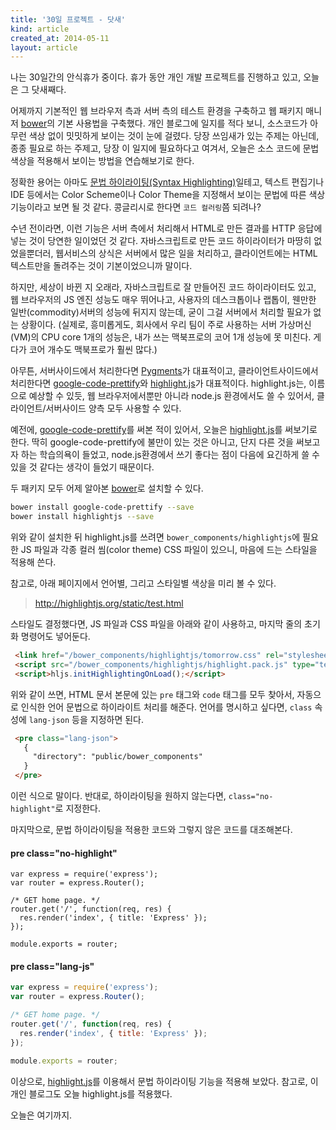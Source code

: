 ```yaml
---
title: '30일 프로젝트 - 닷새'
kind: article
created_at: 2014-05-11
layout: article
---
```


나는 30일간의 안식휴가 중이다. 휴가 동안 개인 개발 프로젝트를 진행하고 있고, 오늘은 그 닷새째다. 

어제까지 기본적인 웹 브라우저 측과 서버 측의 테스트 환경을 구축하고 웹 패키지 매니저 [bower]의 기본 사용법을 구축했다. 개인 블로그에 일지를 적다 보니, 소스코드가 아무런 색상 없이 밋밋하게 보이는 것이 눈에 걸렸다. 당장 쓰임새가 있는 주제는 아닌데, 종종 필요로 하는 주제고, 당장 이 일지에 필요하다고 여겨서, 오늘은 소스 코드에 문법 색상을 적용해서 보이는 방법을 연습해보기로 한다. 

정확한 용어는 아마도 [문법 하이라이팅(Syntax Highlighting)](http://en.wikipedia.org/wiki/Syntax_highlighting)일테고, 텍스트 편집기나 IDE 등에서는 Color Scheme이나 Color Theme을 지정해서 보이는 문법에 따른 색상 기능이라고 보면 될 것 같다. 콩글리시로 한다면 ```코드 컬러링```쯤 되려나? 

수년 전이라면, 이런 기능은 서버 측에서 처리해서 HTML로 만든 결과를 HTTP 응답에 넣는 것이 당연한 일이었던 것 같다. 자바스크립트로 만든 코드 하이라이터가 마땅히 없었을뿐더러, 웹서비스의 상식은 서버에서 많은 일을 처리하고, 클라이언트에는 HTML 텍스트만을 돌려주는 것이 기본이었으니까 말이다. 

하지만, 세상이 바뀐 지 오래라, 자바스크립트로 잘 만들어진 코드 하이라이터도 있고, 웹 브라우저의 JS 엔진 성능도 매우 뛰어나고, 사용자의 데스크톱이나 랩톱이, 웬만한 일반(commodity)서버의 성능에 뒤지지 않는데, 굳이 그걸 서버에서 처리할 필요가 없는 상황이다. (실제로, 흥미롭게도, 회사에서 우리 팀이 주로 사용하는 서버 가상머신(VM)의 CPU core 1개의 성능은, 내가 쓰는 맥북프로의 코어 1개 성능에 못 미친다. 게다가 코어 개수도 맥북프로가 훨씬 많다.) 

아무튼, 서버사이드에서 처리한다면 [Pygments]가 대표적이고, 클라이언트사이드에서 처리한다면 [google-code-prettify]와 [highlight.js]가 대표적이다. highlight.js는, 이름으로 예상할 수 있듯, 웹 브라우저에서뿐만 아니라 node.js 환경에서도 쓸 수 있어서, 클라이언트/서버사이드 양측 모두 사용할 수 있다.

예전에, [google-code-prettify]를 써본 적이 있어서, 오늘은 [highlight.js]를 써보기로 한다. 딱히 google-code-prettify에 불만이 있는 것은 아니고, 단지 다른 것을 써보고자 하는 학습의욕이 들었고, node.js환경에서 쓰기 좋다는 점이 다음에 요긴하게 쓸 수 있을 것 같다는 생각이 들었기 때문이다. 

두 패키지 모두 어제 알아본 [bower]로 설치할 수 있다. 

```bash
bower install google-code-prettify --save
bower install highlightjs --save
```

위와 같이 설치한 뒤 highlight.js를 쓰려면 ```bower_components/highlightjs```에 필요한 JS 파일과 각종 컬러 씸(color theme) CSS 파일이 있으니, 마음에 드는 스타일을 적용해 쓴다. 

참고로, 아래 페이지에서 언어별, 그리고 스타일별 색상을 미리 볼 수 있다. 

> <http://highlightjs.org/static/test.html>


스타일도 결정했다면, JS 파일과 CSS 파일을 아래와 같이 사용하고, 마지막 줄의 초기화 명령어도 넣어둔다. 

```html
 <link href="/bower_components/highlightjs/tomorrow.css" rel="stylesheet" type="text/css">
 <script src="/bower_components/highlightjs/highlight.pack.js" type="text/javascript"></script>
 <script>hljs.initHighlightingOnLoad();</script>
```

위와 같이 쓰면, HTML 문서 본문에 있는 ```pre``` 태그와 ```code``` 태그를 모두 찾아서, 자동으로 인식한 언어 문법으로 하이라이트 처리를 해준다. 언어를 명시하고 싶다면, ```class``` 속성에 ```lang-json``` 등을 지정하면 된다. 

```html
 <pre class="lang-json">
   {
     "directory": "public/bower_components"
   }
 </pre>
```

이런 식으로 말이다. 반대로, 하이라이팅을 원하지 않는다면, ```class="no-highlight"```로 지정한다.

마지막으로, 문법 하이라이팅을 적용한 코드와 그렇지 않은 코드를 대조해본다. 

#### pre class="no-highlight"
```no-highlight
var express = require('express');
var router = express.Router();

/* GET home page. */
router.get('/', function(req, res) {
  res.render('index', { title: 'Express' });
});

module.exports = router;
```

#### pre class="lang-js"
```js
var express = require('express');
var router = express.Router();

/* GET home page. */
router.get('/', function(req, res) {
  res.render('index', { title: 'Express' });
});

module.exports = router;
```

이상으로, [highlight.js]를 이용해서 문법 하이라이팅 기능을 적용해 보았다. 참고로, 이 개인 블로그도 오늘 highlight.js를 적용했다. 

오늘은 여기까지.



[highlight.js]: http://highlightjs.org/
[google-code-prettify]: https://code.google.com/p/google-code-prettify/
[Pygments]: http://pygments.org/
[bower]: http://bower.io/
[첫날]: /holiday-project-day-01/
[어제]: /holiday-project-day-02/
[supertest]: https://github.com/visionmedia/supertest
[Karma]: http://karma-runner.github.io/
[Jasmine]: http://jasmine.github.io/
[express]: http://expressjs.com/
[mocha]: http://visionmedia.github.io/mocha/
[vows]: http://vowsjs.org/
[expresso]: http://visionmedia.github.io/expresso/
[should.js]: https://github.com/visionmedia/should.js
[nodeunit]: https://github.com/caolan/nodeunit
[jasmine-node]: https://github.com/mhevery/jasmine-node
[jade]: http://jade-lang.com/

